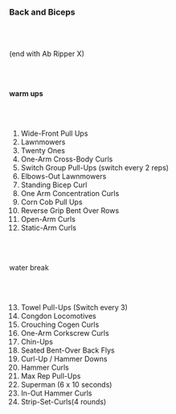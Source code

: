 <h3>Back and Biceps </h3>

<br>
</br>

(end with Ab Ripper X)

<br>
</br>

<b> warm ups</b>

<br>
</br>

1. Wide-Front Pull Ups
2. Lawnmowers
3. Twenty Ones
4. One-Arm Cross-Body Curls
5. Switch Group Pull-Ups (switch every 2 reps)
6. Elbows-Out Lawnmowers 
7. Standing Bicep Curl
8. One Arm Concentration Curls
9. Corn Cob Pull Ups
10. Reverse Grip Bent Over Rows
11. Open-Arm Curls
12. Static-Arm Curls

<br>
</br>

water break

<br>
</br>

13. Towel Pull-Ups (Switch every 3)
14. Congdon Locomotives
15. Crouching Cogen Curls
16. One-Arm Corkscrew Curls
17. Chin-Ups
18. Seated Bent-Over Back Flys
19. Curl-Up / Hammer Downs
20. Hammer Curls 
21. Max Rep Pull-Ups
22. Superman (6 x 10 seconds)
23. In-Out Hammer Curls 
24. Strip-Set-Curls(4 rounds) 
